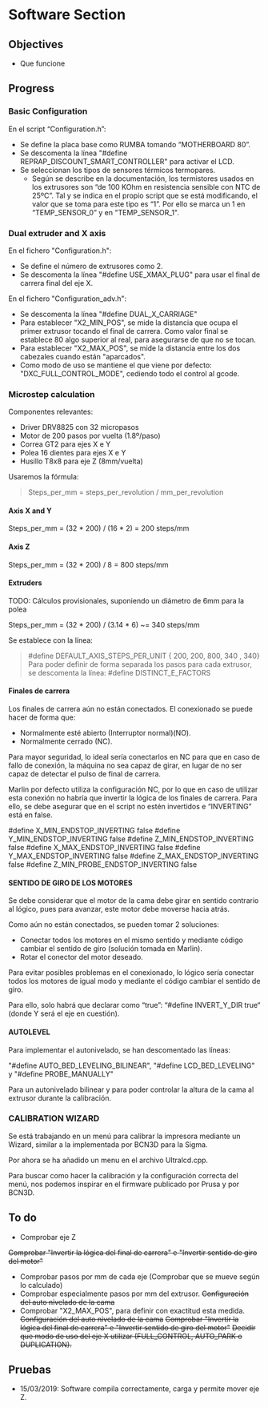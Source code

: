 # Software Section

## Objectives

* Que funcione

## Progress

### Basic Configuration
En el script “Configuration.h”:
* Se define la placa base como RUMBA tomando “MOTHERBOARD 80”.
* Se descomenta la línea "#define REPRAP_DISCOUNT_SMART_CONTROLLER" para activar el LCD.
* Se seleccionan los tipos de sensores térmicos termopares.
	* Según se describe en la documentación, los termistores usados en los extrusores son “de 100 KOhm en resistencia sensible con NTC de 25ºC”. Tal y se indica en el propio script que se está modificando, el valor que se toma para este tipo es “1”. Por ello se marca un 1 en “TEMP_SENSOR_0” y  en "TEMP_SENSOR_1".

### Dual extruder and X axis

En el fichero "Configuration.h":
* Se define el número de extrusores como 2.
* Se descomenta la línea "#define USE_XMAX_PLUG" para usar el final de carrera final del eje X.

En el fichero "Configuration_adv.h":
* Se descomenta la línea "#define DUAL_X_CARRIAGE"
* Para establecer "X2_MIN_POS", se mide la distancia que ocupa el primer extrusor tocando el final de carrera. Como valor final se establece 80 algo superior al real, para asegurarse de que no se tocan.
* Para establecer "X2_MAX_POS", se mide la distancia entre los dos cabezales cuando están "aparcados".
* Como modo de uso se mantiene el que viene por defecto: "DXC_FULL_CONTROL_MODE", cediendo todo el control al gcode.


### Microstep calculation

Componentes relevantes:
* Driver DRV8825 con 32 micropasos
* Motor de 200 pasos por vuelta (1.8º/paso)
* Correa GT2 para ejes X e Y
* Polea 16 dientes para ejes X e Y
* Husillo T8x8 para eje Z (8mm/vuelta)

Usaremos la fórmula:
>	Steps_per_mm = steps_per_revolution / mm_per_revolution

#### Axis X and Y

Steps_per_mm = (32 \* 200) / (16 \* 2) = 200 steps/mm

#### Axis Z

Steps_per_mm = (32 \* 200) / 8 = 800 steps/mm

#### Extruders

TODO: Cálculos provisionales, suponiendo un diámetro de 6mm para la polea


Steps_per_mm = (32 \* 200) / (3.14 \* 6) ~= 340 steps/mm


Se establece con la línea:
> #define DEFAULT_AXIS_STEPS_PER_UNIT   { 200, 200, 800, 340 , 340}
Para poder definir de forma separada los pasos para cada extrusor, se descomenta la línea:
> #define DISTINCT_E_FACTORS


#### Finales de carrera

Los finales de carrera aún no están conectados. El conexionado se puede hacer de forma que:
* Normalmente esté abierto (Interruptor normal)(NO).
* Normalmente cerrado (NC).

Para mayor seguridad, lo ideal sería conectarlos en NC para que en caso de fallo de conexión, la máquina no sea capaz de girar, en lugar de no ser capaz de detectar el pulso de final de carrera.

Marlin por defecto utiliza la configuración NC, por lo que en caso de utilizar esta conexión no habría que invertir la lógica de los finales de carrera. Para ello, se debe asegurar que en el script no estén invertidos e “INVERTING” está en false.

#define X_MIN_ENDSTOP_INVERTING false #define Y_MIN_ENDSTOP_INVERTING false #define Z_MIN_ENDSTOP_INVERTING false #define X_MAX_ENDSTOP_INVERTING false #define Y_MAX_ENDSTOP_INVERTING false #define Z_MAX_ENDSTOP_INVERTING false #define Z_MIN_PROBE_ENDSTOP_INVERTING false


#### SENTIDO DE GIRO DE LOS MOTORES

Se debe considerar que el motor de la cama debe girar en sentido contrario al lógico, pues para avanzar, este motor debe moverse hacia atrás.

Como aún no están conectados, se pueden tomar 2 soluciones: 
* Conectar todos los motores en el mismo sentido y mediante código cambiar el sentido de giro (solución tomada en Marlin).
* Rotar el conector del motor deseado.

Para evitar posibles problemas en el conexionado, lo lógico sería conectar todos los motores de igual modo y mediante el código cambiar el sentido de giro.

Para ello, solo habrá que declarar como “true”: “#define INVERT_Y_DIR true“ (donde Y será el eje en cuestión).


#### AUTOLEVEL

Para implementar el autonivelado, se han descomentado las líneas:

"#define AUTO_BED_LEVELING_BILINEAR", "#define LCD_BED_LEVELING" y "#define PROBE_MANUALLY" 

Para un autonivelado bilinear y para poder controlar la altura de la cama al extrusor durante la calibración.

### CALIBRATION WIZARD

Se está trabajando en un menú para calibrar la impresora mediante un Wizard, similar a la implementada por BCN3D para la Sigma.

Por ahora se ha añadido un menu en el archivo Ultralcd.cpp.

Para buscar como hacer la calibración y la configuración correcta del menú, nos podemos inspirar en el firmware publicado por Prusa y por BCN3D.

## To do

* Comprobar eje Z

~~Comprobar "Invertir la lógica del final de carrera" e "Invertir sentido de giro del motor"~~
* Comprobar pasos por mm de cada eje (Comprobar que se mueve según lo calculado)
* Comprobar especialmente pasos por mm del extrusor.
~~Configuración del auto nivelado de la cama~~
* Comprobar "X2_MAX_POS", para definir con exactitud esta medida.
~~Configuración del auto nivelado de la cama~~
~~Comprobar "Invertir la lógica del final de carrera" e "Invertir sentido de giro del motor"~~
~~Decidir que modo de uso del eje X utilizar (FULL_CONTROL, AUTO_PARK o DUPLICATION).~~



## Pruebas

* 15/03/2019: Software compila correctamente, carga y permite mover eje Z.

